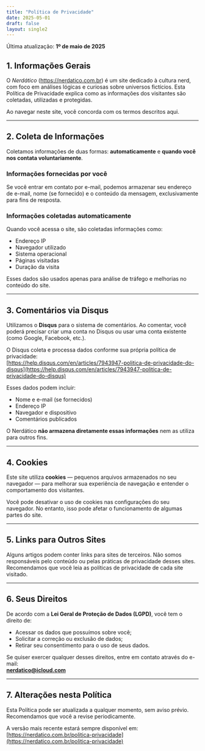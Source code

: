 ```yaml
---
title: "Política de Privacidade"
date: 2025-05-01
draft: false
layout: single2
---
```


Última atualização: **1º de maio de 2025**

## 1. Informações Gerais

O *Nerdático* (https://nerdatico.com.br) é um site dedicado à cultura nerd, com foco em análises lógicas e curiosas sobre universos fictícios. Esta Política de Privacidade explica como as informações dos visitantes são coletadas, utilizadas e protegidas.

Ao navegar neste site, você concorda com os termos descritos aqui.

---

## 2. Coleta de Informações

Coletamos informações de duas formas: **automaticamente** e **quando você nos contata voluntariamente**.

### Informações fornecidas por você

Se você entrar em contato por e-mail, podemos armazenar seu endereço de e-mail, nome (se fornecido) e o conteúdo da mensagem, exclusivamente para fins de resposta.

### Informações coletadas automaticamente

Quando você acessa o site, são coletadas informações como:

- Endereço IP  
- Navegador utilizado  
- Sistema operacional  
- Páginas visitadas  
- Duração da visita  

Esses dados são usados apenas para análise de tráfego e melhorias no conteúdo do site.

---

## 3. Comentários via Disqus

Utilizamos o **Disqus** para o sistema de comentários. Ao comentar, você poderá precisar criar uma conta no Disqus ou usar uma conta existente (como Google, Facebook, etc.).

O Disqus coleta e processa dados conforme sua própria política de privacidade:  
[https://help.disqus.com/en/articles/7943947-politica-de-privacidade-do-disqus](https://help.disqus.com/en/articles/7943947-politica-de-privacidade-do-disqus)

Esses dados podem incluir:

- Nome e e-mail (se fornecidos)  
- Endereço IP  
- Navegador e dispositivo  
- Comentários publicados  

O Nerdático **não armazena diretamente essas informações** nem as utiliza para outros fins.

---

## 4. Cookies

Este site utiliza **cookies** — pequenos arquivos armazenados no seu navegador — para melhorar sua experiência de navegação e entender o comportamento dos visitantes.

Você pode desativar o uso de cookies nas configurações do seu navegador. No entanto, isso pode afetar o funcionamento de algumas partes do site.

---

## 5. Links para Outros Sites

Alguns artigos podem conter links para sites de terceiros. Não somos responsáveis pelo conteúdo ou pelas práticas de privacidade desses sites. Recomendamos que você leia as políticas de privacidade de cada site visitado.

---

## 6. Seus Direitos

De acordo com a **Lei Geral de Proteção de Dados (LGPD)**, você tem o direito de:

- Acessar os dados que possuímos sobre você;  
- Solicitar a correção ou exclusão de dados;  
- Retirar seu consentimento para o uso de seus dados.  

Se quiser exercer qualquer desses direitos, entre em contato através do e-mail:  
**nerdatico@icloud.com**

---

## 7. Alterações nesta Política

Esta Política pode ser atualizada a qualquer momento, sem aviso prévio. Recomendamos que você a revise periodicamente.

A versão mais recente estará sempre disponível em:  
[https://nerdatico.com.br/politica-privacidade](https://nerdatico.com.br/politica-privacidade)
